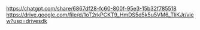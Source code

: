 https://chatgpt.com/share/6867df28-fc60-800f-95e3-15b32f785518
https://drive.google.com/file/d/1oT2rkPCKT9_HmDS5d5k5u5VM6_TliKJr/view?usp=drivesdk
